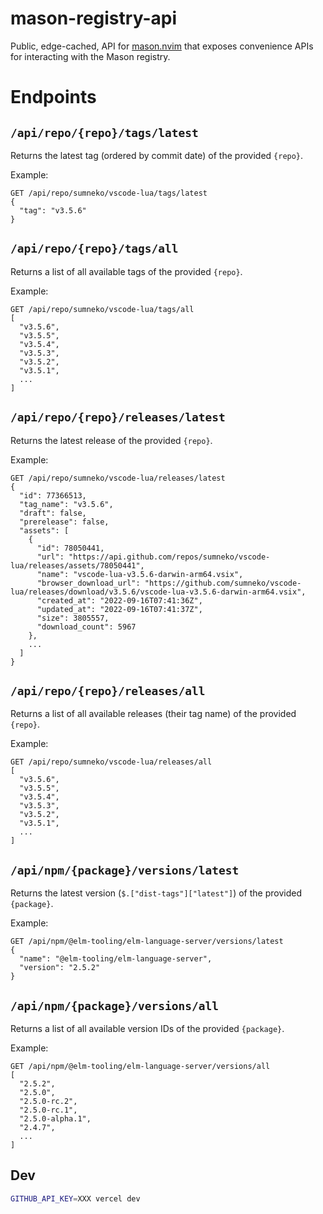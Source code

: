 # mason-registry-api

Public, edge-cached, API for
[mason.nvim](https://github.com/williamboman/mason.nvim) that exposes
convenience APIs for interacting with the Mason registry.

# Endpoints

## `/api/repo/{repo}/tags/latest`

Returns the latest tag (ordered by commit date) of the provided `{repo}`.

Example:

```
GET /api/repo/sumneko/vscode-lua/tags/latest
{
  "tag": "v3.5.6"
}
```

## `/api/repo/{repo}/tags/all`

Returns a list of all available tags of the provided `{repo}`.

Example:

```
GET /api/repo/sumneko/vscode-lua/tags/all
[
  "v3.5.6",
  "v3.5.5",
  "v3.5.4",
  "v3.5.3",
  "v3.5.2",
  "v3.5.1",
  ...
]
```

## `/api/repo/{repo}/releases/latest`

Returns the latest release of the provided `{repo}`.

Example:

```
GET /api/repo/sumneko/vscode-lua/releases/latest
{
  "id": 77366513,
  "tag_name": "v3.5.6",
  "draft": false,
  "prerelease": false,
  "assets": [
    {
      "id": 78050441,
      "url": "https://api.github.com/repos/sumneko/vscode-lua/releases/assets/78050441",
      "name": "vscode-lua-v3.5.6-darwin-arm64.vsix",
      "browser_download_url": "https://github.com/sumneko/vscode-lua/releases/download/v3.5.6/vscode-lua-v3.5.6-darwin-arm64.vsix",
      "created_at": "2022-09-16T07:41:36Z",
      "updated_at": "2022-09-16T07:41:37Z",
      "size": 3805557,
      "download_count": 5967
    },
    ...
  ]
}
```

## `/api/repo/{repo}/releases/all`
Returns a list of all available releases (their tag name) of the provided `{repo}`.

Example:

```
GET /api/repo/sumneko/vscode-lua/releases/all
[
  "v3.5.6",
  "v3.5.5",
  "v3.5.4",
  "v3.5.3",
  "v3.5.2",
  "v3.5.1",
  ...
]
```

## `/api/npm/{package}/versions/latest`

Returns the latest version (`$.["dist-tags"]["latest"]`) of the provided `{package}`.

Example:

```
GET /api/npm/@elm-tooling/elm-language-server/versions/latest
{
  "name": "@elm-tooling/elm-language-server",
  "version": "2.5.2"
}
```

## `/api/npm/{package}/versions/all`

Returns a list of all available version IDs of the provided `{package}`.

Example:

```
GET /api/npm/@elm-tooling/elm-language-server/versions/all
[
  "2.5.2",
  "2.5.0",
  "2.5.0-rc.2",
  "2.5.0-rc.1",
  "2.5.0-alpha.1",
  "2.4.7",
  ...
]
```

## Dev

```sh
GITHUB_API_KEY=XXX vercel dev
```
